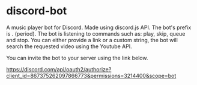 # discord-bot
A music player bot for Discord.
Made using discord.js API. The bot's prefix is . (period). The bot is listening to commands such as: play, skip, queue and stop. You can either provide a link or a custom string, the bot will search the requested video using the Youtube API.

You can invite the bot to your server using the link below.

https://discord.com/api/oauth2/authorize?client_id=867375262097866773&permissions=3214400&scope=bot
